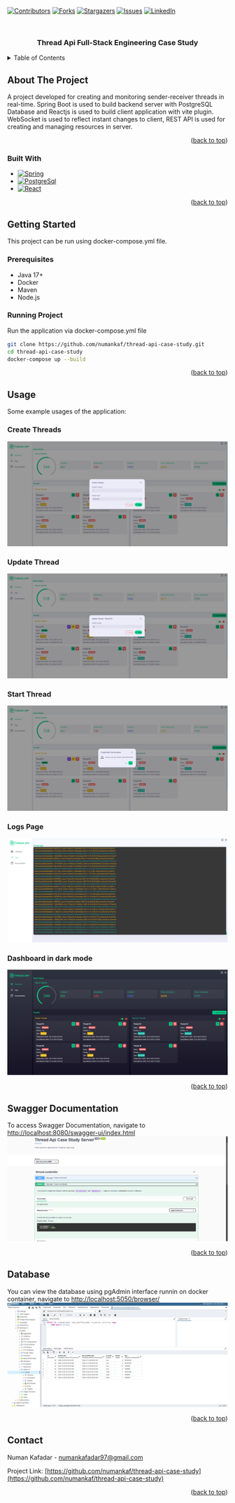 <a name="readme-top"></a>

[![Contributors][contributors-shield]][contributors-url]
[![Forks][forks-shield]][forks-url]
[![Stargazers][stars-shield]][stars-url]
[![Issues][issues-shield]][issues-url]
[![LinkedIn][linkedin-shield]][linkedin-url]

<br />
<div align="center">
  <h3 align="center">Thread Api Full-Stack Engineering Case Study</h3>
</div>

<details>
  <summary>Table of Contents</summary>
  <ol>
    <li>
      <a href="#about-the-project">About The Project</a>
      <ul>
        <li><a href="#built-with">Built With</a></li>
      </ul>
    </li>
    <li>
      <a href="#getting-started">Getting Started</a>
      <ul>
        <li><a href="#prerequisites">Prerequisites</a></li>
        <li><a href="#running-project">Running Project</a></li>
      </ul>
    </li>
    <li><a href="#usage">Usage</a></li>
    <li><a href="#swagger-documentation">Swagger Documentation</a></li>
    <li><a href="#database">Database</a></li>
    <li><a href="#contact">Contact</a></li>

  </ol>
</details>

## About The Project

A project developed for creating and monitoring sender-receiver threads in real-time. Spring Boot is used to build backend server with PostgreSQL Database and Reactjs is used to build client application with vite plugin.
WebSocket is used to reflect instant changes to client, REST API is used for creating and managing resources in server.

<p align="right">(<a href="#readme-top">back to top</a>)</p>

### Built With

- [![Spring][Spring]][Spring-url]
- [![PostgreSql][postgresql]][postgresql-url]
- [![React][react]][react-url]

<p align="right">(<a href="#readme-top">back to top</a>)</p>

## Getting Started

This project can be run using docker-compose.yml file.

### Prerequisites

- Java 17+
- Docker
- Maven
- Node.js

### Running Project

Run the application via docker-compose.yml file

```sh
git clone https://github.com/numankaf/thread-api-case-study.git
cd thread-api-case-study
docker-compose up --build
```

<p align="right">(<a href="#readme-top">back to top</a>)</p>

## Usage

Some example usages of the application:

### Create Threads

<img src="docs/createThread.png">

### Update Thread

<img src="docs/updateThrad.png">

### Start Thread

<img src="docs/startThread.png">

### Logs Page

<img src="docs/logs.png">

### Dashboard in dark mode

<img src="docs/darkmode.png">

<p align="right">(<a href="#readme-top">back to top</a>)</p>

## Swagger Documentation

To access Swagger Documentation, navigate to [http://localhost:8080/swagger-ui/index.html](http://localhost:8080/swagger-ui/index.html)
<img src="docs/swagger.png">

<p align="right">(<a href="#readme-top">back to top</a>)</p>

## Database

You can view the database using pgAdmin interface runnin on docker container, navigate to [http://localhost:5050/browser/](http://localhost:5050/browser/)
<img src="docs/pgadmin.png">

<p align="right">(<a href="#readme-top">back to top</a>)</p>

## Contact

Numan Kafadar - numankafadar97@gmail.com

Project Link: [https://github.com/numankaf/thread-api-case-study](https://github.com/numankaf/thread-api-case-study)

<p align="right">(<a href="#readme-top">back to top</a>)</p>

[contributors-shield]: https://img.shields.io/github/contributors/numankaf/thread-api-case-study.svg?style=for-the-badge
[contributors-url]: https://github.com/numankaf/thread-api-case-study/graphs/contributors
[forks-shield]: https://img.shields.io/github/forks/numankaf/thread-api-case-study.svg?style=for-the-badge
[forks-url]: https://github.com/numankaf/thread-api-case-study/network/members
[stars-shield]: https://img.shields.io/github/stars/numankaf/thread-api-case-study.svg?style=for-the-badge
[stars-url]: https://github.com/numankaf/thread-api-case-study/stargazers
[issues-shield]: https://img.shields.io/github/issues/numankaf/thread-api-case-study.svg?style=for-the-badge
[issues-url]: https://github.com/numankaf/thread-api-case-study/issues
[linkedin-shield]: https://img.shields.io/badge/-LinkedIn-black.svg?style=for-the-badge&logo=linkedin&colorB=555
[linkedin-url]: https://www.linkedin.com/in/numan-kafadar-5b05bb22a/
[Spring]: https://img.shields.io/badge/Spring-6DB33F?style=for-the-badge&logo=spring&logoColor=white
[Spring-url]: https://spring.io/
[postgresql]: https://img.shields.io/badge/PostgreSQL-336791?style=for-the-badge&logo=postgresql&logoColor=white
[postgresql-url]: https://www.postgresql.org/
[react]: https://img.shields.io/badge/React-20232A?style=for-the-badge&logo=react&logoColor=61DAFB
[react-url]: https://reactjs.org/
